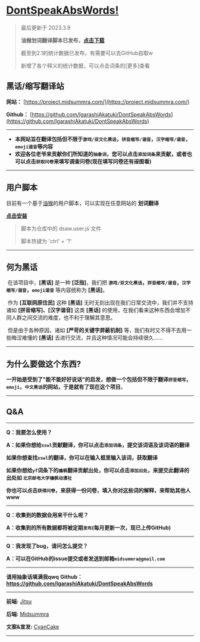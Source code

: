 # [DontSpeakAbsWords!](https://github.com/IgarashiAkatuki/DontSpeakAbsWords)

> 最后更新于 2023.3.9
>
> **油猴划词翻译脚本已发布，[点击下载](https://github.com/IgarashiAkatuki/DontSpeakAbsWords/raw/main/dsaw.user.js)**
> 
> 截至到2.1的统计数据已发布，有需要可以去GitHub自取w
> 
> 新增了各个释义的统计数据，可以点击词条的[更多]查看

## **黑话/缩写翻译站**

**网站：** [https://project.midsummra.com/](https://project.midsummra.com/)

**Github：** [https://github.com/IgarashiAkatuki/DontSpeakAbsWords](https://github.com/IgarashiAkatuki/DontSpeakAbsWords)

---

- **本网站旨在翻译包括但不限于`游戏/亚文化黑话`，`拼音缩写/谐音`，`汉字缩写/谐音`，`emoji谐音`等内容**
- **欢迎各位老爷来贡献你们所知道的`抽象词`，您可以点击`添加词条`来贡献，或者也可以点击`获取问卷`来填写调查问卷(现在填写问卷还有~~涩~~图看)**

---


## 用户脚本

目前有一个基于[油猴](https://www.tampermonkey.net/index.php?browser=chrome&locale=zh)的用户脚本，可以实现在任意网站的 **划词翻译**

**[点击安装](https://github.com/IgarashiAkatuki/DontSpeakAbsWords/raw/main/dsaw.user.js)**

> 脚本为仓库中的 dsaw.user.js 文件
> 
> 脚本热键为 'ctrl' + '?'

---
## 何为黑话

​	在该项目中，**[黑话]** 是一种 **[泛指]**，我们把 **`游戏/亚文化黑话`，`拼音缩写/谐音`，`汉字缩写/谐音`，`emoji谐音`** 等内容统称为 **[黑话]**。

​	作为 **[互联网原住民]** 这种 **[黑话]** 无时无刻出现在我们日常交流中，我们并不支持诸如 **[拼音缩写]、[汉字谐音]** 这类 **[黑话]** 的使用，在我们看来这种东西会增加不同人群之间交流的难度，也不利于理解其意思。

​	但是由于各种原因，诸如 **[严苛的关键字屏蔽机制]** 等，我们有时又不得不去用一些晦涩难懂的 **[黑话]** 去进行交流，并且这种情况可能会持续很久......

---

## 为什么要做这个东西?

​	**一开始是受到了"能不能好好说话"的启发，想做一个包括但不限于翻译`拼音缩写`，`emoji`，`中文黑话`的网站，于是就有了现在这个项目**。

---

## Q&A

---

**Q：我要怎么使用？**

**A：如果你想给`xswl`贡献翻译，你可以点击`添加词条`，提交该词语及该词语的翻译**

 **如果你想查找`xswl`的翻译，你可以在输入框里输入该词，获取翻译**

 **如果你想给`yf`词条下的`檐枫`翻译贡献出处，你可以点击`添加出处`，来提交此翻译的出处如 `北京邮电大学檐枫动漫社`**

 **你也可以点击`获得问卷`，来获得一份问卷，填入你对这些词的解释，来帮助其他人www**

---

**Q：收集到的数据会用来干什么呢？**

**A：收集到的所有数据都将被定期`发布`(每月更新一次，现已上传GitHub)**

---

**Q：我发现了bug，请问怎么提交？**

**A：可以在GitHub的issue提交或者发送到邮箱`midsummra@gmail.com`**

---

**请用抽象话填满我qwq** **Github：https://github.com/IgarashiAkatuki/DontSpeakAbsWords**

------

**前端:** [Jitsu](https://github.com/anosu)

**后端:**  [Midsummra](https://github.com/IgarashiAkatuki)

**文案&宣发:** [CyanCake](https://github.com/Cyan-cake)

---


